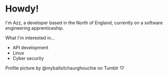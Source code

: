 # Howdy!
I'm Azz, a developer based in the North of England, currently on a software engineering apprenticeship.

What I'm interested in...
- API development
- Linux
- Cyber security 

Profile picture by @myballsitchaurghouchie on Tumblr ♡

